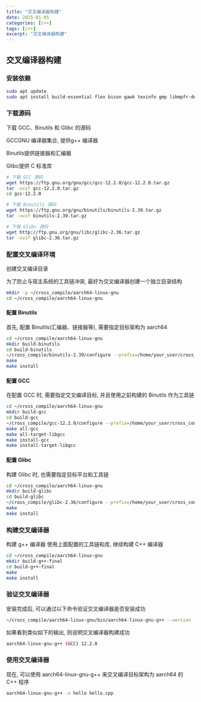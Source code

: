 ```yaml
---
title: "交叉编译器构建"
date: 2025-01-05
categories: [c++]
tags: [c++]
excerpt: "交叉编译器构建"
---
```


## 交叉编译器构建

### 安装依赖

```sh
sudo apt update
sudo apt install build-essential flex bison gawk texinfo gmp libmpfr-dev libmpc-dev libisl-dev
```

### 下载源码

下载 GCC、Binutils 和 Glibc 的源码

GCCGNU 编译器集合, 提供g++ 编译器

Binutils提供链接器和汇编器

Glibc提供 C 标准库

```sh
# 下载 GCC 源码
wget https://ftp.gnu.org/gnu/gcc/gcc-12.2.0/gcc-12.2.0.tar.gz
tar -xvzf gcc-12.2.0.tar.gz
cd gcc-12.2.0

# 下载 Binutils 源码
wget https://ftp.gnu.org/gnu/binutils/binutils-2.39.tar.gz
tar -xvzf binutils-2.39.tar.gz

# 下载 Glibc 源码
wget http://ftp.gnu.org/gnu/libc/glibc-2.36.tar.gz
tar -xvzf glibc-2.36.tar.gz
```

### 配置交叉编译环境

创建交叉编译目录

为了防止与宿主系统的工具链冲突, 最好为交叉编译器创建一个独立目录结构

```sh
mkdir -p ~/cross_compile/aarch64-linux-gnu
cd ~/cross_compile/aarch64-linux-gnu
```

#### 配置 Binutils

首先, 配置 Binutils(汇编器、链接器等), 需要指定目标架构为 aarch64

```sh
cd ~/cross_compile/aarch64-linux-gnu
mkdir build-binutils
cd build-binutils
~/cross_compile/binutils-2.39/configure --prefix=/home/your_user/cross_compile/aarch64-linux-gnu --target=aarch64-linux-gnu --with-sysroot --disable-nls --disable-werror
make
make install
```

#### 配置 GCC

在配置 GCC 时, 需要指定交叉编译目标, 并且使用之前构建的 Binutils 作为工具链

```sh
cd ~/cross_compile/aarch64-linux-gnu
mkdir build-gcc
cd build-gcc
~/cross_compile/gcc-12.2.0/configure --prefix=/home/your_user/cross_compile/aarch64-linux-gnu --target=aarch64-linux-gnu --enable-languages=c,c++ --disable-nls --without-headers --with-sysroot=/home/your_user/cross_compile/aarch64-linux-gnu --disable-multilib --disable-shared
make all-gcc
make all-target-libgcc
make install-gcc
make install-target-libgcc
```

#### 配置 Glibc

构建 Glibc 时, 也需要指定目标平台和工具链

```sh
cd ~/cross_compile/aarch64-linux-gnu
mkdir build-glibc
cd build-glibc
~/cross_compile/glibc-2.36/configure --prefix=/home/your_user/cross_compile/aarch64-linux-gnu --host=aarch64-linux-gnu --target=aarch64-linux-gnu --disable-multilib
make
make install
```

### 构建交叉编译器

构建 g++ 编译器
使用上面配置的工具链和库, 继续构建 C++ 编译器

```sh
cd ~/cross_compile/aarch64-linux-gnu
mkdir build-g++-final
cd build-g++-final
make
make install
```

### 验证交叉编译器

安装完成后, 可以通过以下命令验证交叉编译器是否安装成功

```sh
~/cross_compile/aarch64-linux-gnu/bin/aarch64-linux-gnu-g++ --version
```
如果看到类似如下的输出, 则说明交叉编译器构建成功

```sh
aarch64-linux-gnu-g++ (GCC) 12.2.0
```

### 使用交叉编译器

现在, 可以使用 aarch64-linux-gnu-g++ 来交叉编译目标架构为 aarch64 的 C++ 程序

```sh
aarch64-linux-gnu-g++ -o hello hello.cpp
```